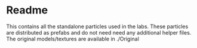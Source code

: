 Readme
===================

This contains all the standalone particles used in the labs. These particles are distributed as prefabs and do not need need any additional helper files. The original models/textures are available in ./Original
